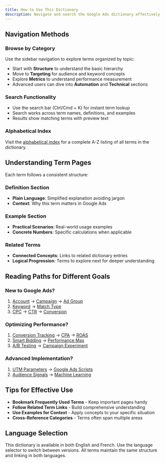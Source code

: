 ```yaml
---
title: How to Use This Dictionary
description: Navigate and search the Google Ads dictionary effectively
---
```


## Navigation Methods

### Browse by Category
Use the sidebar navigation to explore terms organized by topic:
- Start with **Structure** to understand the basic hierarchy
- Move to **Targeting** for audience and keyword concepts  
- Explore **Metrics** to understand performance measurement
- Advanced users can dive into **Automation** and **Technical** sections

### Search Functionality
- Use the search bar (Ctrl/Cmd + K) for instant term lookup
- Search works across term names, definitions, and examples
- Results show matching terms with preview text

### Alphabetical Index
Visit the [alphabetical index](/alphabetical-index) for a complete A-Z listing of all terms in the dictionary.

## Understanding Term Pages

Each term follows a consistent structure:

### Definition Section
- **Plain Language**: Simplified explanation avoiding jargon
- **Context**: Why this term matters in Google Ads

### Example Section
- **Practical Scenarios**: Real-world usage examples
- **Concrete Numbers**: Specific calculations when applicable

### Related Terms
- **Connected Concepts**: Links to related dictionary entries
- **Logical Progression**: Terms to explore next for deeper understanding

## Reading Paths for Different Goals

### New to Google Ads?
1. [Account](/structure/account) → [Campaign](/structure/campaign) → [Ad Group](/structure/ad-group)
2. [Keyword](/targeting/keyword) → [Match Type](/targeting/match-type)
3. [CPC](/metrics/cpc) → [CTR](/metrics/ctr) → [Conversion](/metrics/conversion)

### Optimizing Performance?
1. [Conversion Tracking](/optimization/conversion-tracking) → [CPA](/metrics/cpa) → [ROAS](/metrics/roas)
2. [Smart Bidding](/automation/smart-bidding) → [Performance Max](/automation/performance-max)
3. [A/B Testing](/optimization/ab-testing) → [Campaign Experiment](/optimization/campaign-experiment)

### Advanced Implementation?
1. [UTM Parameters](/technical/utm-parameters) → [Google Ads Scripts](/technical/google-ads-script)
2. [Audience Signals](/automation/audience-signals) → [Machine Learning](/automation/machine-learning)

## Tips for Effective Use

- **Bookmark Frequently Used Terms** - Keep important pages handy
- **Follow Related Term Links** - Build comprehensive understanding
- **Use Examples for Context** - Apply concepts to your specific situation
- **Cross-Reference Categories** - Terms often span multiple areas

## Language Selection

This dictionary is available in both English and French. Use the language selector to switch between versions. All terms maintain the same structure and linking in both languages.